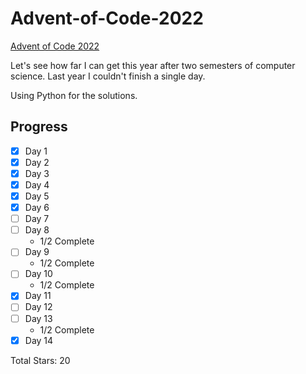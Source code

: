 # Advent-of-Code-2022

[Advent of Code 2022](https://adventofcode.com/2022)

Let's see how far I can get this year after two semesters of computer science. Last year I couldn't finish a single day.

Using Python for the solutions.

## Progress

-   [x] Day 1
-   [x] Day 2
-   [x] Day 3
-   [x] Day 4
-   [x] Day 5
-   [x] Day 6
-   [ ] Day 7
-   [ ] Day 8
    -   1/2 Complete
-   [ ] Day 9
    -   1/2 Complete
-   [ ] Day 10
    -   1/2 Complete
-   [x] Day 11
-   [ ] Day 12
-   [ ] Day 13
    -   1/2 Complete
-   [x] Day 14

Total Stars: 20
